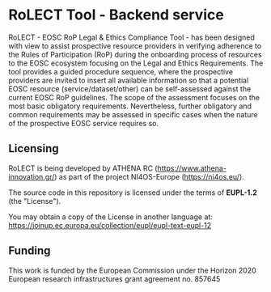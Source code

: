 # RoLECT Tool - Backend service

RoLECT - EOSC RoP Legal & Ethics Compliance Tool - has been designed with view to assist prospective resource providers in verifying adherence to the Rules of Participation (RoP) during the onboarding process of resources to the EOSC ecosystem focusing on the Legal and Ethics Requirements. The tool provides a guided procedure sequence, where the prospective providers are invited to insert all available information so that a potential EOSC resource (service/dataset/other) can be self-assessed against the current EOSC RoP guidelines. The scope of the assessment focuses on the most basic obligatory requirements. Nevertheless, further obligatory and common requirements may be assessed in specific cases when the nature of the prospective EOSC service requires so.

## Licensing

RoLECT is being developed by ATHENA RC (https://www.athena-innovation.gr/) as part of the project NI4OS-Europe (https://ni4os.eu/).

The source code in this repository is licensed under the terms of **EUPL-1.2** (the "License").

You may obtain a copy of the License in another language at: https://joinup.ec.europa.eu/collection/eupl/eupl-text-eupl-12

## Funding

This work is funded by the European Commission under the Horizon 2020 European research infrastructures grant agreement no. 857645

